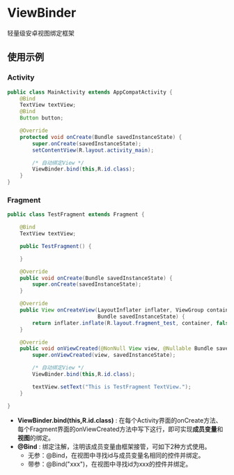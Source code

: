 
# ViewBinder
轻量级安卓视图绑定框架

## 使用示例
### Activity
```java
public class MainActivity extends AppCompatActivity {
    @Bind
    TextView textView;
    @Bind
    Button button;

    @Override
    protected void onCreate(Bundle savedInstanceState) {
        super.onCreate(savedInstanceState);
        setContentView(R.layout.activity_main);

        /* 自动绑定View */
        ViewBinder.bind(this,R.id.class);
    }
}
```
### Fragment
```java
public class TestFragment extends Fragment {

    @Bind
    TextView textView;

    public TestFragment() {

    }

    @Override
    public void onCreate(Bundle savedInstanceState) {
        super.onCreate(savedInstanceState);
    }

    @Override
    public View onCreateView(LayoutInflater inflater, ViewGroup container,
                             Bundle savedInstanceState) {
        return inflater.inflate(R.layout.fragment_test, container, false);
    }

    @Override
    public void onViewCreated(@NonNull View view, @Nullable Bundle savedInstanceState) {
        super.onViewCreated(view, savedInstanceState);

        /* 自动绑定View */
        ViewBinder.bind(this,R.id.class);

        textView.setText("This is TestFragment TextView.");
    }

}
```
* **ViewBinder.bind(this,R.id.class)** : 在每个Activity界面的onCreate方法、每个Fragment界面的onViewCreated方法中写下这行，即可实现**成员变量**和**视图**的绑定。
* **@Bind** : 绑定注解，注明该成员变量由框架接管，可如下2种方式使用。
  * 无参：@Bind，在视图中寻找id与成员变量名相同的控件并绑定。
  * 带参：@Bind("xxx")，在视图中寻找id为xxx的控件并绑定。